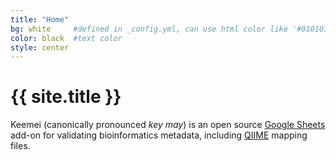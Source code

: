 ```yaml
---
title: "Home"
bg: white     #defined in _config.yml, can use html color like '#010101'
color: black  #text color
style: center
---
```


# {{ site.title }}

Keemei (canonically pronounced *key may*) is an open source [Google Sheets](http://www.google.com/sheets/about/) add-on for validating bioinformatics metadata, including [QIIME](http://qiime.org/) mapping files.
